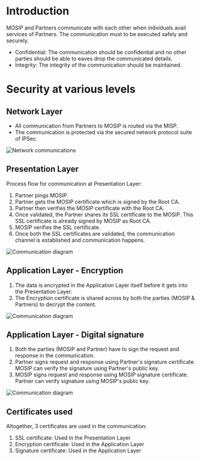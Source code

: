 # Introduction 

MOSIP and Partners communicate with each other when indviduals avail services of Partners.  The communication must to be executed safely and securely. 

* Confidential: The communication should be confidential and no other parties should be able to eaves drop the communicated details.
* Integrity:  The integrity of the communication should be maintained.  

# Security at various levels

##  Network Layer
* All communication from Partners to MOSIP is routed via the MISP.
* The communication is protected via the secured network protocol suite of IPSec. 
	
![Network communications](_images/security/partner-mosip-communication_NW.jpg)
	
## Presentation Layer
Process flow for communication at Presentation Layer:

1. Partner pings MOSIP. 
1. Partner gets the MOSIP certificate which is signed by the Root CA.
1. Partner then verifies the MOSIP certificate with the Root CA.
1. Once validated, the Partner shares its SSL certificate to the MOSIP. This SSL certificate is already signed by MOSIP as Root CA. 
1. MOSIP verifies the SSL certificate. 
1. Once both the SSL certificates are validated, the communication channel is established and communication happens. 
	
![Communication diagram](_images/security/partner-mosip-communication_PresentationLayer.jpg)
	
## Application Layer - Encryption 

1. The data is encrypted in the Application Layer itself before it gets into the Presentation Layer. 
1. The Encryption certificate is shared across by both the parties (MOSIP & Partners) to decrypt the content. 
	
![Communication diagram](_images/security/partner-mosip-communication_AppLyr_encryption.jpg)
	
## Application Layer - Digital signature

1. Both the parties (MOSIP and Partner) have to sign the request and response in the communication. 
2. Partner signs request and response using Partner's signature certificate.  MOSIP can verify the signature using Partner's public key. 
3. MOSIP signs request and response using MOSIP signature certificate. Partner can verify signature using MOSIP's public key. 
	
![Communication diagram](_images/security/partner-mosip-communication_AppLyr_signatures.jpg)

## Certificates used
Altogether, 3 certificates are used in the communication: 

1. SSL certificate: Used in the Presentation Layer
1. Encryption certificate: Used in the Application Layer
1. Signature certificate: Used in the Application Layer
